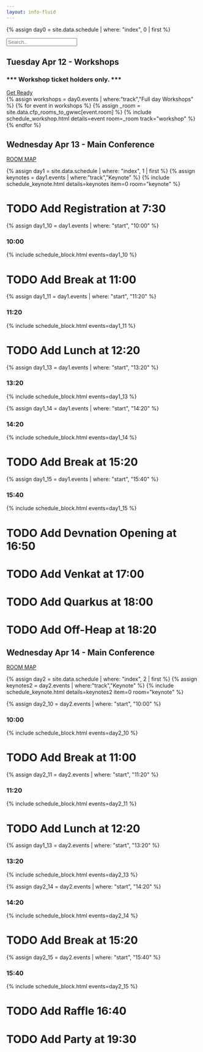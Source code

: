 ```yaml
---
layout: info-fluid
---
```

{% assign day0 = site.data.schedule | where: "index", 0  | first %}

<input class="form-control no-print" id="scheduleSearch" type="text" placeholder="Search..">

<div class="row no-print">
</div>

<div class="row new-day">
  <div class="col-xs-12">
    <div class="col-xs-8">
      <h2 class="day"> Tuesday Apr 12 - Workshops </h2>
      <h3>*** Workshop ticket holders only. ***</h3>
    </div>  
    <div class="col-xs-4 col-sm-2 box no-print">
      <div class="ribbon">
        <span><a href="/workshopinstructions">Get Ready</a></span>
      </div>
    </div>
  </div>
 {% assign workshops = day0.events | where:"track","Full day Workshops" %}
 {% for event in workshops %}
 {% assign _room = site.data.cfp_rooms_to_gwwc[event.room]  %}
 {% include schedule_workshop.html details=event room=_room track="workshop" %}
 {% endfor %}
</div>

 <div class="row new-day">
 <div class="col-xs-12">
   <div class="col-xs-8">
     <h2 class="day"> Wednesday Apr 13 - Main Conference</h2>
   </div>
   <div class="col-xs-4 col-sm-2 box no-print">
    <div class="ribbon">
      <span><a href="/assets/img/conference_map.png">ROOM MAP</a></span>
    </div>
   </div>
</div>

{% assign day1 = site.data.schedule | where: "index", 1  | first %}
{% assign keynotes = day1.events | where:"track","Keynote" %}
{% include schedule_keynote.html details=keynotes item=0 room="keynote" %}


<div class="col-xs-12">
<h1>TODO Add Registration at 7:30</h1>
</div>

{% assign day1_10 = day1.events | where: "start", "10:00" %}
<h3>10:00</h3>
{% include schedule_block.html events=day1_10 %}

<div class="col-xs-12">
<h1>TODO Add Break at 11:00</h1>
</div>

{% assign day1_11 = day1.events | where: "start", "11:20" %}
<h3>11:20</h3>
{% include schedule_block.html events=day1_11 %}

<div class="col-xs-12">
<h1>TODO Add Lunch at 12:20</h1>
</div>

{% assign day1_13 = day1.events | where: "start", "13:20" %}
<h3>13:20</h3>
{% include schedule_block.html events=day1_13 %}

{% assign day1_14 = day1.events | where: "start", "14:20" %}
<h3>14:20</h3>
{% include schedule_block.html events=day1_14 %}

<div class="col-xs-12">
<h1>TODO Add Break at 15:20</h1>
</div>


{% assign day1_15 = day1.events | where: "start", "15:40" %}
<h3>15:40</h3>
{% include schedule_block.html events=day1_15 %}

<div class="col-xs-12">
<h1>TODO Add Devnation Opening at 16:50</h1>
</div>

<div class="col-xs-12">
<h1>TODO Add Venkat at 17:00</h1>
</div>

<div class="col-xs-12">
<h1>TODO Add Quarkus at 18:00</h1>
</div>

<div class="col-xs-12">
<h1>TODO Add Off-Heap at 18:20</h1>
</div>


 <div class="row new-day">
 <div class="col-xs-12">
   <div class="col-xs-8">
     <h2 class="day"> Wednesday Apr 14 - Main Conference</h2>
   </div>
   <div class="col-xs-4 col-sm-2 box no-print">
    <div class="ribbon">
      <span><a href="/assets/img/conference_map.png">ROOM MAP</a></span>
    </div>
   </div>
</div>

{% assign day2 = site.data.schedule | where: "index", 2  | first %}
{% assign keynotes2 = day2.events | where:"track","Keynote" %}
{% include schedule_keynote.html details=keynotes2 item=0 room="keynote" %}


{% assign day2_10 = day2.events | where: "start", "10:00" %}
<h3>10:00</h3>
{% include schedule_block.html events=day2_10 %}

<div class="col-xs-12">
<h1>TODO Add Break at 11:00</h1>
</div>

{% assign day2_11 = day2.events | where: "start", "11:20" %}
<h3>11:20</h3>
{% include schedule_block.html events=day2_11 %}

<div class="col-xs-12">
<h1>TODO Add Lunch at 12:20</h1>
</div>

{% assign day1_13 = day2.events | where: "start", "13:20" %}
<h3>13:20</h3>
{% include schedule_block.html events=day2_13 %}

{% assign day2_14 = day2.events | where: "start", "14:20" %}
<h3>14:20</h3>
{% include schedule_block.html events=day2_14 %}

<div class="col-xs-12">
<h1>TODO Add Break at 15:20</h1>
</div>


{% assign day2_15 = day2.events | where: "start", "15:40" %}
<h3>15:40</h3>
{% include schedule_block.html events=day2_15 %}

<div class="col-xs-12">
<h1>TODO Add Raffle 16:40</h1>
</div>

<div class="col-xs-12">
<h1>TODO Add Party at 19:30</h1>
</div>


<!-- 
{% include schedule_break.html details=day2_other item=0 room="breakfast" %}

{% include schedule_break.html details=day2_other item=1 room="keynote" %}
{% include schedule_keynote.html details=day2_keynote item=0 room="keynote" %}
{% include schedule_break.html details=day2_other item=2 room="break" %}

{% assign day2_10 = day2.events | where: "start", "10:20" %}
<h3>10:20</h3>
{% include schedule_block.html events=day2_10 %}

{% assign day2_11= day2.events | where: "start", "11:20" %}
<h3>11:20</h3>
{% include schedule_block.html events=day2_11 %}

{% include schedule_break.html details=day2_other item=3 room="lunch" %}

{% assign day2_13= day2.events | where: "start", "13:10" %}
<h3>13:10</h3>
{% include schedule_block.html events=day2_13 %}

{% assign day2_14= day2.events | where: "start", "14:10" %}
<h3>14:10</h3>
{% include schedule_block.html events=day2_14 %}

{% include schedule_break.html details=day2_other item=4 room="break" %}

{% assign day2_15= day2.events | where: "start", "15:30" %}
<h3>15:30</h3>
{% include schedule_block.html events=day2_15 %}

{% include schedule_keynote.html details=day2_keynote item=1 room="keynote" %}
{% include schedule_keynote.html details=day2_keynote item=2 room="keynote" %}

<h3>17:40</h3>
{% assign offheap = site.events | where: "slug", 4810 | first %}
{% include schedule_event.html details=offheap track="off-heap" room="off-heap" %}

{% include schedule_break.html details=day2_other item=5 track="happy-hour" room="break" %}
</div>  -->